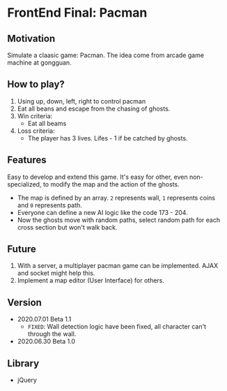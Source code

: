# FrontEnd Final: Pacman

## Motivation 

Simulate a claasic game: Pacman. The idea come from arcade game machine at gongguan.

## How to play?

1. Using up, down, left, right to control pacman
2. Eat all beans and escape from the chasing of ghosts.
2. Win criteria:
    - Eat all beams
3. Loss criteria:
    - The player has 3 lives. Lifes - 1 if be catched by ghosts.

## Features

Easy to develop and extend this game. It's easy for other, even non-specialized, to modify the map and the action of the ghosts.
  - The map is defined by an array. `2` represents wall, `1` represents coins and `0` represents path.
  - Everyone can define a new AI logic like the code 173 - 204. 
  - Now the ghosts move with random paths, select random path for each cross section but won't walk back.

## Future

1. With a server, a multiplayer pacman game can be implemented. AJAX and socket might help this.
2. Implement a map editor (User Interface) for others.

## Version

- 2020.07.01 Beta 1.1
  - `FIXED`: Wall detection logic have been fixed, all character can't through the wall.
- 2020.06.30 Beta 1.0

## Library

- jQuery